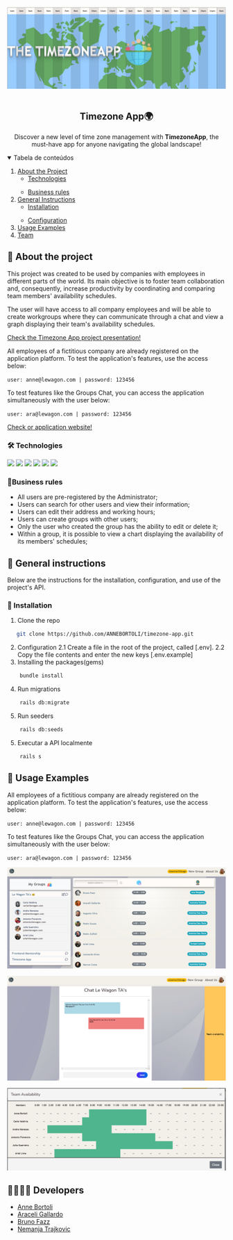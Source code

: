 <!-- PROJECT LOGO -->
<div align="center">
<img src="public/images/banner.png">
</div>
<br />
<p align="center">
  <h2 align="center">Timezone App🌍</h2>

  <p align="center">
    Discover a new level of time zone management with <strong>TimezoneApp</strong>, the must-have app for anyone navigating the global landscape!
    <br />
  </p>
</p>

<!-- TABLE OF CONTENTS -->
<details open="open">
  <summary>Tabela de conteúdos</summary>
  <ol>
    <li>
      <a href="#sobre-o-projeto">About the Project</a>
      <ul>
        <li><a href="#tecnologias-utilizadas">Technologies</a></li>
      </ul>
    </li>
    <ul>
        <li><a href="#regras-de-negócio">Business rules</a></li>
      </ul>
    </li>
    <li>
      <a href="#instruções-gerais">General Instructions</a>
      <ul>
        <li><a href="#instalação">Installation</a></li>
      </ul>
    </li>
    <ul>
        <li><a href="#configurando">Configuration</a></li>
      </ul>
    </li>
    <li><a href="#utilizando-a-api">Usage Examples</a></li>
    </li>
    </li>
    <li><a href="#equipe">Team</a></li>
  </ol>
</details>

<!-- ABOUT THE PROJECT -->

## :notebook_with_decorative_cover: About the project

This project was created to be used by companies with employees in different parts of the world. Its main objective is to foster team collaboration and, consequently, increase productivity by coordinating and comparing team members' availability schedules.

The user will have access to all company employees and will be able to create workgroups where they can communicate through a chat and view a graph displaying their team's availability schedules.

[Check the Timezone App project presentation!](https://www.youtube.com/watch?v=uFSpKCO0Bm8)

All employees of a fictitious company are already registered on the application platform.
To test the application's features, use the access below:

`user: anne@lewagon.com | password: 123456`

To test features like the Groups Chat, you can access the application simultaneously with the user below:

`user: ara@lewagon.com | password: 123456`

[Check or application website!](https://timezone-app-7d2ba652dab0.herokuapp.com/users/sign_in)

### 🛠️ Technologies

<div>
  <img src="https://img.shields.io/badge/ruby-%23CC342D.svg?style=for-the-badge&logo=ruby&logoColor=white)">
  <img src="https://img.shields.io/badge/rails-%23CC0000.svg?style=for-the-badge&logo=ruby-on-rails&logoColor=white">
  <img src="https://img.shields.io/badge/HTML5-E34F26?style=for-the-badge&logo=html5&logoColor=white">
  <img src="https://img.shields.io/badge/CSS3-1572B6?style=for-the-badge&logo=css3&logoColor=white">
  <img src="https://img.shields.io/badge/JavaScript-F7DF1E?style=for-the-badge&logo=javascript&logoColor=black">
  <img src="https://img.shields.io/badge/Postgres-07405E?style=for-the-badge&logo=postgresql&logoColor=white" />
</div>

### 📑Business rules

- All users are pre-registered by the Administrator;
- Users can search for other users and view their information;
- Users can edit their address and working hours;
- Users can create groups with other users;
- Only the user who created the group has the ability to edit or delete it;
- Within a group, it is possible to view a chart displaying the availability of its members' schedules;

<!-- GETTING STARTED -->

## :book: General instructions

Below are the instructions for the installation, configuration, and use of the project's API.

### :electric_plug: Installation

1. Clone the repo

```sh
   git clone https://github.com/ANNEBORTOLI/timezone-app.git
```

2. Configuration
   2.1 Create a file in the root of the project, called [.env].
   2.2 Copy the file contents and enter the new keys [.env.example]
   <br>
3. Installing the packages(gems)

```sh
    bundle install
```

4. Run migrations

```sh
    rails db:migrate
```

5. Run seeders

```sh
    rails db:seeds
```

5. Executar a API localmente

```sh
    rails s
```

<!-- USAGE EXAMPLES -->

## 📸 Usage Examples

All employees of a fictitious company are already registered on the application platform.
To test the application's features, use the access below:

`user: anne@lewagon.com | password: 123456`

To test features like the Groups Chat, you can access the application simultaneously with the user below:

`user: ara@lewagon.com | password: 123456`

![Main Page][main-page]

![Team Chat][team-chat]

![Team Availability][team-availability]

<!-- CONTACT -->

## 👩‍👩‍👦‍👦 Developers

- [Anne Bortoli](https://github.com/ANNEBORTOLI)
- [Araceli Gallardo](https://github.com/atrajkovic)
- [Bruno Fazz](https://github.com/bfazz)
- [Nemanja Trajkovic](https://github.com/Nemonzi/Nemanja-Trajkovic)

<!-- MARKDOWN LINKS & IMAGES -->

[main-page]: public/images/main-page.png
[team-chat]: public/images/team-chat.png
[team-availability]: public/images/team-availability.png
